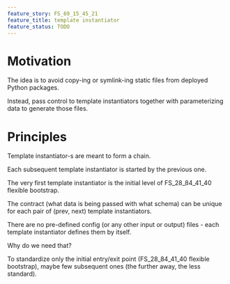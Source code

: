 ```yaml
---
feature_story: FS_69_15_45_21
feature_title: template instantiator
feature_status: TODO
---
```


# Motivation

The idea is to avoid copy-ing or symlink-ing static files from deployed Python packages.

Instead, pass control to template instantiators together with parameterizing data to generate those files.

# Principles

Template instantiator-s are meant to form a chain.

Each subsequent template instantiator is started by the previous one.

The very first template instantiator is the initial level of FS_28_84_41_40 flexible bootstrap.

The contract (what data is being passed with what schema) can be unique
for each pair of (prev, next) template instantiators.

There are no pre-defined config (or any other input or output) files -
each template instantiator defines them by itself.

Why do we need that?

To standardize only the initial entry/exit point (FS_28_84_41_40 flexible bootstrap),
maybe few subsequent ones (the further away, the less standard).
